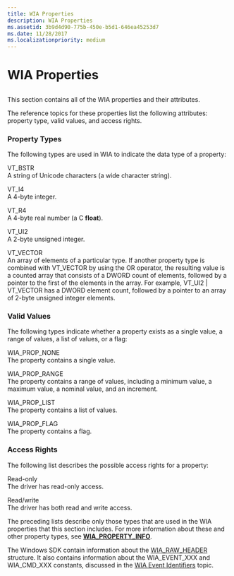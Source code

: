 ```yaml
---
title: WIA Properties
description: WIA Properties
ms.assetid: 3b9d4d90-775b-450e-b5d1-646ea45253d7
ms.date: 11/28/2017
ms.localizationpriority: medium
---
```


# WIA Properties


## <span id="ddk_wia_properties_si"></span><span id="DDK_WIA_PROPERTIES_SI"></span>


This section contains all of the WIA properties and their attributes.

The reference topics for these properties list the following attributes: property type, valid values, and access rights.

### <span id="property_types"></span><span id="PROPERTY_TYPES"></span>Property Types

The following types are used in WIA to indicate the data type of a property:

<span id="VT_BSTR"></span><span id="vt_bstr"></span>VT\_BSTR  
A string of Unicode characters (a wide character string).

<span id="VT_I4"></span><span id="vt_i4"></span>VT\_I4  
A 4-byte integer.

<span id="VT_R4"></span><span id="vt_r4"></span>VT\_R4  
A 4-byte real number (a C **float**).

<span id="VT_UI2"></span><span id="vt_ui2"></span>VT\_UI2  
A 2-byte unsigned integer.

<span id="VT_VECTOR"></span><span id="vt_vector"></span>VT\_VECTOR  
An array of elements of a particular type. If another property type is combined with VT\_VECTOR by using the OR operator, the resulting value is a counted array that consists of a DWORD count of elements, followed by a pointer to the first of the elements in the array. For example, VT\_UI2 | VT\_VECTOR has a DWORD element count, followed by a pointer to an array of 2-byte unsigned integer elements.

### <span id="valid_values"></span><span id="VALID_VALUES"></span>Valid Values

The following types indicate whether a property exists as a single value, a range of values, a list of values, or a flag:

<span id="WIA_PROP_NONE"></span><span id="wia_prop_none"></span>WIA\_PROP\_NONE  
The property contains a single value.

<span id="WIA_PROP_RANGE"></span><span id="wia_prop_range"></span>WIA\_PROP\_RANGE  
The property contains a range of values, including a minimum value, a maximum value, a nominal value, and an increment.

<span id="WIA_PROP_LIST"></span><span id="wia_prop_list"></span>WIA\_PROP\_LIST  
The property contains a list of values.

<span id="WIA_PROP_FLAG"></span><span id="wia_prop_flag"></span>WIA\_PROP\_FLAG  
The property contains a flag.

### <span id="access_rights"></span><span id="ACCESS_RIGHTS"></span>Access Rights

The following list describes the possible access rights for a property:

<span id="Read-only"></span><span id="read-only"></span><span id="READ-ONLY"></span>Read-only  
The driver has read-only access.

<span id="Read_write"></span><span id="read_write"></span><span id="READ_WRITE"></span>Read/write  
The driver has both read and write access.

The preceding lists describe only those types that are used in the WIA properties that this section includes. For more information about these and other property types, see [**WIA\_PROPERTY\_INFO**](https://docs.microsoft.com/windows-hardware/drivers/ddi/wiamindr_lh/ns-wiamindr_lh-_wia_property_info).

The Windows SDK contain information about the [WIA\_RAW\_HEADER](https://go.microsoft.com/fwlink/p/?linkid=153316) structure. It also contains information about the WIA\_EVENT\_XXX and WIA\_CMD\_XXX constants, discussed in the [WIA Event Identifiers](https://go.microsoft.com/fwlink/p/?linkid=153318) topic.

 

 






